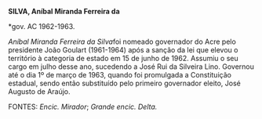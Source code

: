 **SILVA, Aníbal Miranda Ferreira da**

\*gov. AC 1962-1963.

*Aníbal Miranda Ferreira da Silva*foi nomeado governador do Acre pelo
presidente João Goulart (1961-1964) após a sanção da lei que elevou o
território à categoria de estado em 15 de junho de 1962. Assumiu o seu
cargo em julho desse ano, sucedendo a José Rui da Silveira Lino.
Governou até o dia 1º de março de 1963, quando foi promulgada a
Constituição estadual, sendo então substituído pelo primeiro governador
eleito, José Augusto de Araújo.

FONTES: *Encic. Mirador*; *Grande encic. Delta.*

 
